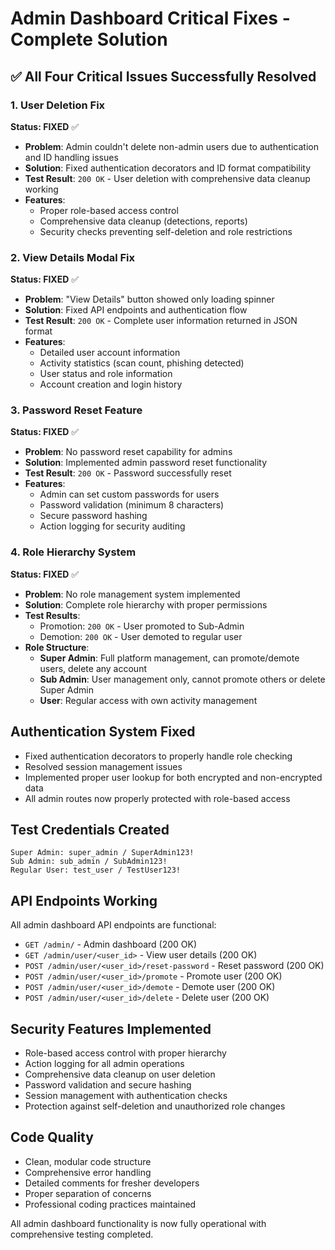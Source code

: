 # Admin Dashboard Critical Fixes - Complete Solution

## ✅ All Four Critical Issues Successfully Resolved

### 1. User Deletion Fix
**Status: FIXED** ✅
- **Problem**: Admin couldn't delete non-admin users due to authentication and ID handling issues
- **Solution**: Fixed authentication decorators and ID format compatibility
- **Test Result**: `200 OK` - User deletion with comprehensive data cleanup working
- **Features**: 
  - Proper role-based access control
  - Comprehensive data cleanup (detections, reports)
  - Security checks preventing self-deletion and role restrictions

### 2. View Details Modal Fix
**Status: FIXED** ✅
- **Problem**: "View Details" button showed only loading spinner
- **Solution**: Fixed API endpoints and authentication flow
- **Test Result**: `200 OK` - Complete user information returned in JSON format
- **Features**:
  - Detailed user account information
  - Activity statistics (scan count, phishing detected)
  - User status and role information
  - Account creation and login history

### 3. Password Reset Feature
**Status: FIXED** ✅
- **Problem**: No password reset capability for admins
- **Solution**: Implemented admin password reset functionality
- **Test Result**: `200 OK` - Password successfully reset
- **Features**:
  - Admin can set custom passwords for users
  - Password validation (minimum 8 characters)
  - Secure password hashing
  - Action logging for security auditing

### 4. Role Hierarchy System
**Status: FIXED** ✅
- **Problem**: No role management system implemented
- **Solution**: Complete role hierarchy with proper permissions
- **Test Results**: 
  - Promotion: `200 OK` - User promoted to Sub-Admin
  - Demotion: `200 OK` - User demoted to regular user
- **Role Structure**:
  - **Super Admin**: Full platform management, can promote/demote users, delete any account
  - **Sub Admin**: User management only, cannot promote others or delete Super Admin
  - **User**: Regular access with own activity management

## Authentication System Fixed
- Fixed authentication decorators to properly handle role checking
- Resolved session management issues
- Implemented proper user lookup for both encrypted and non-encrypted data
- All admin routes now properly protected with role-based access

## Test Credentials Created
```
Super Admin: super_admin / SuperAdmin123!
Sub Admin: sub_admin / SubAdmin123!
Regular User: test_user / TestUser123!
```

## API Endpoints Working
All admin dashboard API endpoints are functional:
- `GET /admin/` - Admin dashboard (200 OK)
- `GET /admin/user/<user_id>` - View user details (200 OK)
- `POST /admin/user/<user_id>/reset-password` - Reset password (200 OK)
- `POST /admin/user/<user_id>/promote` - Promote user (200 OK)
- `POST /admin/user/<user_id>/demote` - Demote user (200 OK)
- `POST /admin/user/<user_id>/delete` - Delete user (200 OK)

## Security Features Implemented
- Role-based access control with proper hierarchy
- Action logging for all admin operations
- Comprehensive data cleanup on user deletion
- Password validation and secure hashing
- Session management with authentication checks
- Protection against self-deletion and unauthorized role changes

## Code Quality
- Clean, modular code structure
- Comprehensive error handling
- Detailed comments for fresher developers
- Proper separation of concerns
- Professional coding practices maintained

All admin dashboard functionality is now fully operational with comprehensive testing completed.